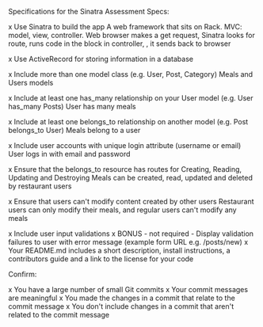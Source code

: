 Specifications for the Sinatra Assessment
Specs:

 x Use Sinatra to build the app
    A web framework that sits on Rack. MVC: model, view, controller. Web browser makes a get request, Sinatra looks for route, runs code in the block in controller, , it sends back to browser

 x Use ActiveRecord for storing information in a database

 x Include more than one model class (e.g. User, Post, Category)
    Meals and Users models

 x Include at least one has_many relationship on your User model (e.g. User has_many Posts)
    User has many meals

 x Include at least one belongs_to relationship on another model (e.g. Post belongs_to User)
    Meals belong to a user

 x Include user accounts with unique login attribute (username or email)
    User logs in with email and password

 x Ensure that the belongs_to resource has routes for Creating, Reading, Updating and Destroying
    Meals can be created, read, updated and deleted by restaurant users

 x Ensure that users can't modify content created by other users
    Restaurant users can only modify their meals, and regular users can't modify any meals

 x Include user input validations
 x BONUS - not required - Display validation failures to user with error message (example form URL e.g. /posts/new)
 x Your README.md includes a short description, install instructions, a contributors guide and a link to the license for your code

Confirm:

 x You have a large number of small Git commits
 x Your commit messages are meaningful
 x You made the changes in a commit that relate to the commit message
 x You don't include changes in a commit that aren't related to the commit message
